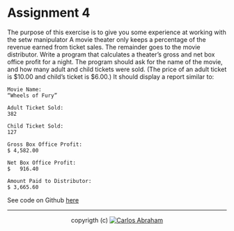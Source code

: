 # Assignment 4

The purpose of this exercise is to give you some experience at working with the setw manipulator
A movie theater only keeps a percentage of the revenue earned from ticket sales. The remainder goes to the movie distributor.
Write a program that calculates a theater’s gross and net box office profit for a night. The program should ask for the name of the movie, and how many adult and child tickets were sold. (The price of an adult ticket is $10.00 and child’s ticket is $6.00.) It should display a report similar to:


```
Movie Name:                                                         “Wheels of Fury”

Adult Ticket Sold:                                                         382

Child Ticket Sold:                                                         127

Gross Box Office Profit:                                               $ 4,582.00

Net Box Office Profit:                                                 $   916.40

Amount Paid to Distributor:                                            $ 3,665.60
```

See code on Github [here](https://github.com/19cah/mdc/blob/master/cpp/Assignment%204/assignment4.cpp)

---

<p align="center">
  copyrigth (c) <a href="https://github.com/19cah">
        <img src="https://img.shields.io/badge/Abraham-%4019cah-orange.svg"
            alt="Carlos Abraham"></a>
</p>
